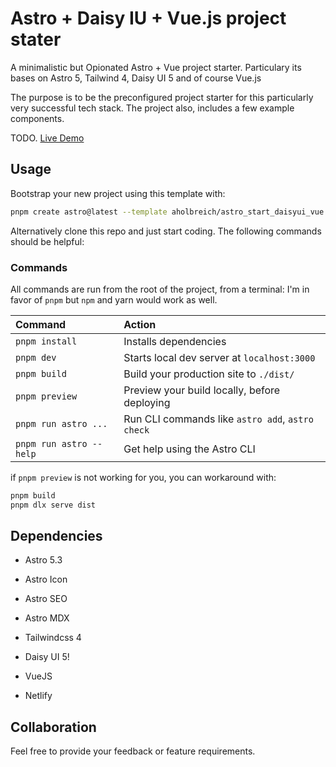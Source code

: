 # Astro + Daisy IU + Vue.js project stater

A minimalistic but Opionated Astro + Vue project starter. Particulary its bases on Astro 5, Tailwind 4, Daisy UI 5 and of course Vue.js

The purpose is to be the preconfigured project starter for this particularly very successful tech stack. 
The project also, includes a few example components. 


TODO. [Live Demo](https://todo)

## Usage

Bootstrap your new project using this template with:

```bash
pnpm create astro@latest --template aholbreich/astro_start_daisyui_vue
```

Alternatively clone this repo and just start coding. The following commands should be helpful:

### Commands

All commands are run from the root of the project, from a terminal:
I'm in favor of `pnpm` but `npm` and yarn would work as well.

| Command                 | Action                                           |
| :---------------------- | :----------------------------------------------- |
| `pnpm install`          | Installs dependencies                            |
| `pnpm dev`              | Starts local dev server at `localhost:3000`      |
| `pnpm build`            | Build your production site to `./dist/`          |
| `pnpm preview`          | Preview your build locally, before deploying     |
| `pnpm run astro ...`    | Run CLI commands like `astro add`, `astro check` |
| `pnpm run astro --help` | Get help using the Astro CLI                     |

if  `pnpm preview`  is not working for you, you can workaround with:

```bash
pnpm build
pnpm dlx serve dist
```

## Dependencies

- Astro 5.3
- Astro Icon
- Astro SEO
- Astro MDX
- Tailwindcss 4
- Daisy UI 5!
- VueJS

- Netlify

## Collaboration

Feel free to provide your feedback or feature requirements.